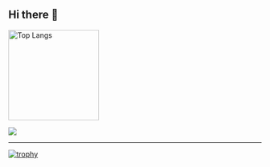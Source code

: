 ## Hi there 👋

<p align="left"> 
   <img alt="Top Langs" height="180px" src="https://github-readme-stats.vercel.app/api/top-langs/?username=SATOTOMI&layout=compact&count_private=true&show_icons=true" />
</p>

![](https://github-profile-summary-cards.vercel.app/api/cards/profile-details?username=tatata-keshi)

<hr>

[![trophy](https://github-profile-trophy.vercel.app/?username=tatata-keshi)](https://github.com/tatata-keshi/github-profile-trophy)

<!--
**tatata-keshi/tatata-keshi** is a ✨ _special_ ✨ repository because its `README.md` (this file) appears on your GitHub profile.

Here are some ideas to get you started:

- 🔭 I’m currently working on ...
- 🌱 I’m currently learning ...
- 👯 I’m looking to collaborate on ...
- 🤔 I’m looking for help with ...
- 💬 Ask me about ...
- 📫 How to reach me: ...
- 😄 Pronouns: ...
- ⚡ Fun fact: ...
-->
